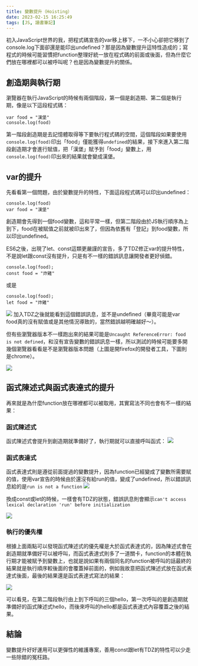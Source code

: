 ```yaml
---
title: 變數提升（Hoisting）
date: 2023-02-15 16:25:49
tags: [JS, 讀書筆記]
---
```

初入JavaScript世界的我，把程式碼宣告的var移上移下，一不小心卻把它移到了console.log下面卻還是能印出undefined？那是因為變數提升這特性造成的；寫程式的時候可能習慣把function整理好統一放在程式碼的前面或後面，但為什麼它們放在哪裡都可以被呼叫呢？也是因為變數提升的關係。

## 創造期與執行期
瀏覽器在執行JavaScript的時候有兩個階段，第一個是創造期、第二個是執行期，像是以下這段程式碼：
```
var food = "漢堡"
console.log(food)
```

第一階段創造期是去記憶體取得等下要執行程式碼的空間，這個階段如果要使用```console.log(food)```印出「food」僅能獲得```undefined```的結果，接下來進入第二階段創造期才會進行賦值，把「漢堡」賦予到「food」變數上，用```console.log(food)```印出來的結果就會變成漢堡。

## var的提升
先看看第一個問題，由於變數提升的特性，下面這段程式碼可以印出undefined：
```
console.log(food)
var food = "漢堡"
```
創造期會先得到一個food變數，這和平常一樣，但第二階段由於JS執行順序為上到下，food在被賦值之前就被印出來了，但因為依舊有「登記」到food變數，所以印出undefined。

ES6之後，出現了let、const這類更嚴謹的宣告，多了TDZ修正var的提升特性，不是說let跟const沒有提升，只是有不一樣的錯誤訊息讓開發者更好偵錯。
```
console.log(food);
const food = "炸雞"
```
或是
```
console.log(food);
let food = "炸雞"
```
![](https://i.imgur.com/X2f9Yei.png)
加入TDZ之後就能看到這個錯誤訊息，並不是undefined（畢竟可能是var food真的沒有賦值或是其他情況導致的，當然錯誤越明確越好～）。

但有些瀏覽器版本不一樣跑出來的結果可能是```Uncaught ReferenceError: food is not defined```，和沒有宣告變數的錯誤訊息一樣，所以測試的時候可能要多開幾個瀏覽器看看是不是瀏覽器版本問題（上圖是開firefox的開發者工具，下圖則是chrome）。

![](https://i.imgur.com/AS1lNij.png)


## 函式陳述式與函式表達式的提升
再來就是為什麼function放在哪裡都可以被取用，其實寫法不同也會有不一樣的結果：

### 函式陳述式
函式陳述式會提升到創造期就準備好了，執行期就可以直接呼叫函式：
![](https://i.imgur.com/EAFSg4J.png)

### 函式表達式
函式表達式則是遵從前面提過的變數提升，因為function已經變成了變數所需要賦的值，使用var宣告的時候由於還沒有給run的值，變成了undefined，所以錯誤訊息給的是```run is not a function```
![](https://i.imgur.com/w2kd6p4.png)

換成const或let的時候，一樣會有TDZ的狀態，錯誤訊息則會顯示```can't access lexical declaration 'run' before initialization```

![](https://i.imgur.com/4uxZEqj.png)

### 執行的優先權
根據上面兩點可以發現函式陳述式的優先權是大於函式表達式的，因為陳述式會在創造期就準備好可以被呼叫，而函式表達式則多了一道關卡，function的本體在執行期才能被賦予到變數上，也就是說如果有兩個同名的function被呼叫的話最終的結果就是執行順序較後面的會覆蓋掉前面的，例如我故意把函式陳述式放在函式表達式後面，最後的結果還是函式表達式寫法的結果：

![](https://i.imgur.com/0Z2bsbi.png)


可以看見，在第二階段執行由上到下呼叫的三個hello，第一次呼叫的是創造期就準備好的函式陳述式hello，而後來呼叫的hello都是函式表達式內容覆蓋之後的結果。

## 結論
變數提升好好運用可以更彈性的維護專案，善用const跟let有TDZ的特性可以少走一些除錯的冤枉路。

